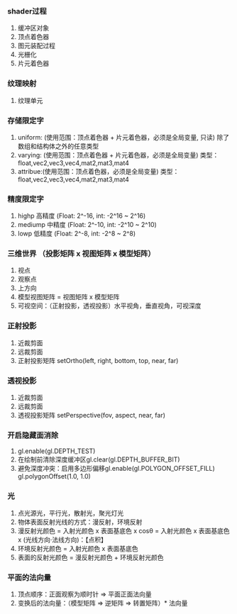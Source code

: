 ### shader过程
1. 缓冲区对象
2. 顶点着色器
3. 图元装配过程
4. 光栅化
5. 片元着色器

### 纹理映射
1. 纹理单元


### 存储限定字
1. uniform: (使用范围：顶点着色器 + 片元着色器，必须是全局变量, 只读) 除了数组和结构体之外的任意类型
2. varying: (使用范围：顶点着色器 + 片元着色器，必须是全局变量) 类型：float,vec2,vec3,vec4,mat2,mat3,mat4
3. attribue:(使用范围：顶点着色器，必须是全局变量) 类型：float,vec2,vec3,vec4,mat2,mat3,mat4

### 精度限定字
1. highp 高精度 (Float: 2^-16, int: -2^16 ~ 2^16)
2. mediump 中精度 (Float: 2^-10, int: -2^10 ~ 2^10)
3. lowp 低精度 (Float: 2^-8, int: -2^8 ~ 2^8)

### 三维世界 （投影矩阵 x 视图矩阵 x 模型矩阵）
1. 视点
2. 观察点
3. 上方向
4. 模型视图矩阵 = 视图矩阵 x 模型矩阵
5. 可视空间：（正射投影，透视投影）水平视角，垂直视角，可视深度

### 正射投影
1. 近裁剪面
2. 远裁剪面
3. 正射投影矩阵 setOrtho(left, right, bottom, top, near, far)

### 透视投影
1. 近裁剪面
2. 远裁剪面
3. 透视投影矩阵 setPerspective(fov, aspect, near, far)

### 开启隐藏面消除
1. gl.enable(gl.DEPTH_TEST)
2. 在绘制前清除深度缓冲区gl.clear(gl.DEPTH_BUFFER_BIT)
3. 避免深度冲突：启用多边形偏移gl.enable(gl.POLYGON_OFFSET_FILL)  gl.polygonOffset(1.0, 1.0)


### 光
1. 点光源光，平行光，散射光，聚光灯光
2. 物体表面反射光线的方式：漫反射，环境反射
3. 漫反射光颜色 = 入射光颜色 x 表面基底色 x cosθ = 入射光颜色 x 表面基底色 x (光线方向·法线方向)：【点积】
4. 环境反射光颜色 = 入射光颜色 x 表面基底色
5. 表面的反射光颜色 = 漫反射光颜色 + 环境反射光颜色
   
### 平面的法向量
1. 顶点顺序：正面观察为顺时针 => 平面正面法向量
2. 变换后的法向量：（模型矩阵 => 逆矩阵 => 转置矩阵）* 法向量
